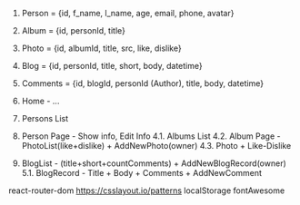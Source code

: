 1. Person = {id, f_name, l_name, age, email, phone, avatar}
2. Album = {id, personId, title}
3. Photo = {id, albumId, title, src, like, dislike}
4. Blog = {id, personId, title, short, body, datetime}
5. Comments = {id, blogId, personId (Author), title, body, datetime}

1. Home - ...
2. Persons List
3. Person Page - Show info, Edit Info
4.1. Albums List
4.2. Album Page - PhotoList(like+dislike) + AddNewPhoto(owner)
4.3. Photo + Like-Dislike
5. BlogList - (title+short+countComments) + AddNewBlogRecord(owner)
5.1. BlogRecord - Title + Body + Comments + AddNewComment
   

react-router-dom
https://csslayout.io/patterns
localStorage
fontAwesome